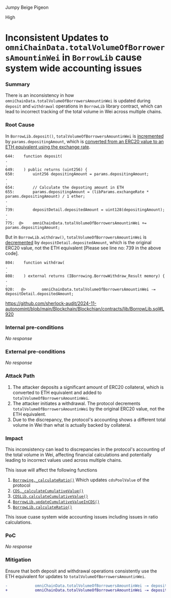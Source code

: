 Jumpy Beige Pigeon

High

# Inconsistent Updates to `omniChainData.totalVolumeOfBorrowersAmountinWei` in `BorrowLib` cause system wide accounting issues

### Summary

There is an inconsistency in how `omniChainData.totalVolumeOfBorrowersAmountinWei` is updated during `deposit` and `withdrawal` operations in `BorrowLib` library contract, which can lead to incorrect tracking of the total volume in Wei across multiple chains.



### Root Cause

In `BorrowLib.deposit()`, `totalVolumeOfBorrowersAmountinWei` is [incremented](https://github.com/sherlock-audit/2024-11-autonomint/blob/main/Blockchain/Blockchian/contracts/lib/BorrowLib.sol#L775) by `params.depositingAmount`, which is [converted from an ERC20 value to an ETH equivalent using the exchange rate](https://github.com/sherlock-audit/2024-11-autonomint/blob/main/Blockchain/Blockchian/contracts/lib/BorrowLib.sol#L655).

```solidity
644:    function deposit(
.
.
649:    ) public returns (uint256) {
650:        uint256 depositingAmount = params.depositingAmount;
.
.
654:        // Calculate the depsoting amount in ETH
655:        params.depositingAmount = (libParams.exchangeRate * params.depositingAmount) / 1 ether;
.
.
739:        depositDetail.depositedAmount = uint128(depositingAmount);
.
.
775:  @>    omniChainData.totalVolumeOfBorrowersAmountinWei += params.depositingAmount;
```

But in `BorrowLib.withdraw()`, `totalVolumeOfBorrowersAmountinWei` is [decremented](https://github.com/sherlock-audit/2024-11-autonomint/blob/main/Blockchain/Blockchian/contracts/lib/BorrowLib.sol#L920) by `depositDetail.depositedAmount`, which is the original ERC20 value, not the ETH equivalent [Please see line no: 739 in the above code].

```solidity
804:    function withdraw(
.
.
808:    ) external returns (IBorrowing.BorrowWithdraw_Result memory) {
.
.
920:   @>       omniChainData.totalVolumeOfBorrowersAmountinWei -= depositDetail.depositedAmount;
```
https://github.com/sherlock-audit/2024-11-autonomint/blob/main/Blockchain/Blockchian/contracts/lib/BorrowLib.sol#L920



### Internal pre-conditions

_No response_

### External pre-conditions

_No response_

### Attack Path

1. The attacker deposits a significant amount of ERC20 collateral, which is converted to ETH equivalent and added to `totalVolumeOfBorrowersAmountinWei`.
2. The attacker initiates a withdrawal. The protocol decrements `totalVolumeOfBorrowersAmountinWei` by the original ERC20 value, not the ETH equivalent.
3. Due to the discrepancy, the protocol's accounting shows a different total volume in Wei than what is actually backed by collateral.

### Impact

This inconsistency can lead to discrepancies in the protocol's accounting of the total volume in Wei, affecting financial calculations and potentially leading to incorrect values used across multiple chains.

This issue will affect the following functions

1. [`Borrowing._calculateRatio()`](https://github.com/sherlock-audit/2024-11-autonomint/blob/main/Blockchain/Blockchian/contracts/Core_logic/borrowing.sol#L500) Which updates `cdsPoolValue` of the protocol 
2. [`CDS._calculateCumulativeValue()`](https://github.com/sherlock-audit/2024-11-autonomint/blob/main/Blockchain/Blockchian/contracts/Core_logic/CDS.sol#L311)
3. [`CDSLib.calculateCumulativeValue()`](https://github.com/sherlock-audit/2024-11-autonomint/blob/main/Blockchain/Blockchian/contracts/lib/CDSLib.sol#L29)
4. [`BorrowLib.updateCumulativeValueInCDS()`](https://github.com/sherlock-audit/2024-11-autonomint/blob/main/Blockchain/Blockchian/contracts/lib/BorrowLib.sol#L530)
5. [`BorrowLib.calculateRatio()`](https://github.com/sherlock-audit/2024-11-autonomint/blob/main/Blockchain/Blockchian/contracts/lib/BorrowLib.sol#L666)

This issue cuase system wide accounting issues including issues in ratio calculations.

### PoC

_No response_

### Mitigation

Ensure that both deposit and withdrawal operations consistently use the ETH equivalent for updates to `totalVolumeOfBorrowersAmountinWei`.

```diff
-            omniChainData.totalVolumeOfBorrowersAmountinWei -= depositDetail.depositedAmount;
+            omniChainData.totalVolumeOfBorrowersAmountinWei -= depositDetail.depositedAmountInETH;
```
